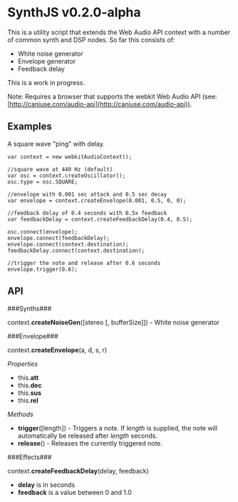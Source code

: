 SynthJS v0.2.0-alpha
===================

This is a utility script that extends the Web Audio API context with a number of common synth and DSP nodes. So far this consists of:

* White noise generator
* Envelope generator
* Feedback delay

This is a work in progress.

Note: Requires a browser that supports the webkit Web Audio API (see: [http://caniuse.com/audio-api](http://caniuse.com/audio-api)).

Examples
--------

A square wave "ping" with delay.

    var context = new webkitAudioContext();

    //square wave at 440 Hz (default)
    var osc = context.createOscillator();
    osc.type = osc.SQUARE;

    //envelope with 0.001 sec attack and 0.5 sec decay
    var envelope = context.createEnvelope(0.001, 0.5, 0, 0);

    //feedback delay of 0.4 seconds with 0.5x feedback
    var feedbackDelay = context.createFeedbackDelay(0.4, 0.5);

    osc.connect(envelope);
    envelope.connect(feedbackDelay);
    envelope.connect(context.destination);
    feedbackDelay.connect(context.destination);

    //trigger the note and release after 0.6 seconds
    envelope.trigger(0.6);
	
API
----

###Synths###

context.**createNoiseGen**([stereo [, bufferSize]]) - White noise generator

###Envelope###

context.**createEnvelope**(a, d, s, r)

*Properties*

* this.**att**
* this.**dec**
* this.**sus**
* this.**rel**

*Methods*

* **trigger**([length]) - Triggers a note. If *length* is supplied, the note will automatically be released after *length* seconds.
* **release**() - Releases the currently triggered note.

###Effects###

context.**createFeedbackDelay**(delay, feedback)

* **delay** is in seconds
* **feedback** is a value between 0 and 1.0